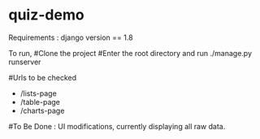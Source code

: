 # quiz-demo

Requirements : django version == 1.8

To run, 
#Clone the project
#Enter the root directory and run ./manage.py runserver

#Urls to be checked 
   - /lists-page
   - /table-page
   - /charts-page
   
#To Be Done :
 UI modifications, currently displaying all raw data.
   
